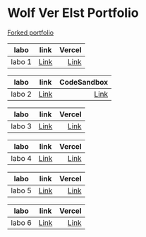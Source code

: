 # Wolf Ver Elst Portfolio

[Forked portfolio](https://github.com/mogumogudj/dev5-portfolios-2023) 


| labo        |link           | Vercel  |
| ------------- |:-------------:| -----:|
| labo 1      | [Link](https://github.com/Bram-Colleman/Lab1-Speech) |  [Link](https://lab-1-speech-neon.vercel.app/)|

| labo        |link           | CodeSandbox  |
| ------------- |:-------------:| -----:|
| labo 2      | [Link](https://github.com/mogumogudj/Lab2-Islands) |  [Link](https://lab2-islands-sigma.vercel.app/)|

| labo        |link           | Vercel  |
| ------------- |:-------------:| -----:|
| labo 3     | [Link](https://github.com/mogumogudj/Lab3-WeatherApp) |  [Link](https://lab3-weather-app.vercel.app/)|

| labo        |link           | Vercel  |
| ------------- |:-------------:| -----:|
| labo 4     | [Link](https://github.com/mogumogudj/nodejs-messages-api-2) |  [Link]()|

| labo        |link           | Vercel  |
| ------------- |:-------------:| -----:|
| labo 5     | [Link](https://github.com/mogumogudj/tiktok-vue) |  [Link](https://tiktok-vue-six.vercel.app/)|

| labo        |link           | Vercel  |
| ------------- |:-------------:| -----:|
| labo 6     | [Link]() |  [Link]()|